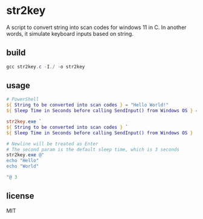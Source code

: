 # str2key
A script to convert string into scan codes for windows 11 in C.
In another words, it simulate keyboard inputs based on string.

## build
```PowerShell
gcc str2key.c -I./ -o str2key
```

## usage
```PowerShell
# PowerShell
${ String to be converted into scan codes } = "Hello World!"
${ Sleep Time in Seconds before calling SendInput() from Windows OS } = 3

str2key.exe `
${ String to be converted into scan codes } `
${ Sleep Time in Seconds before calling SendInput() from Windows OS }

# Newline will be treated as Enter
# The second param is the default sleep time, which is 3 seconds
str2key.exe @"
echo "Hello"
echo "World"

"@ 3
```

## license
MIT

